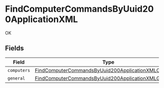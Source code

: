 # FindComputerCommandsByUuid200ApplicationXML

OK


## Fields

| Field                                                                                                                                   | Type                                                                                                                                    | Required                                                                                                                                | Description                                                                                                                             |
| --------------------------------------------------------------------------------------------------------------------------------------- | --------------------------------------------------------------------------------------------------------------------------------------- | --------------------------------------------------------------------------------------------------------------------------------------- | --------------------------------------------------------------------------------------------------------------------------------------- |
| `computers`                                                                                                                             | [FindComputerCommandsByUuid200ApplicationXMLComputers](../../models/operations/findcomputercommandsbyuuid200applicationxmlcomputers.md) | :heavy_minus_sign:                                                                                                                      | N/A                                                                                                                                     |
| `general`                                                                                                                               | [FindComputerCommandsByUuid200ApplicationXMLGeneral](../../models/operations/findcomputercommandsbyuuid200applicationxmlgeneral.md)     | :heavy_minus_sign:                                                                                                                      | N/A                                                                                                                                     |
